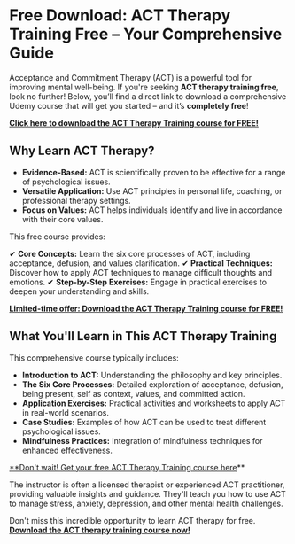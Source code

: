 # Free Download: ACT Therapy Training Free – Your Comprehensive Guide

Acceptance and Commitment Therapy (ACT) is a powerful tool for improving mental well-being. If you're seeking **ACT therapy training free**, look no further! Below, you’ll find a direct link to download a comprehensive Udemy course that will get you started – and it’s **completely free**!

[**Click here to download the ACT Therapy Training course for FREE!**](https://udemywork.com/act-therapy-training-free)

## Why Learn ACT Therapy?

*   **Evidence-Based:** ACT is scientifically proven to be effective for a range of psychological issues.
*   **Versatile Application:** Use ACT principles in personal life, coaching, or professional therapy settings.
*   **Focus on Values:** ACT helps individuals identify and live in accordance with their core values.

This free course provides:

✔  **Core Concepts:** Learn the six core processes of ACT, including acceptance, defusion, and values clarification.
✔  **Practical Techniques:** Discover how to apply ACT techniques to manage difficult thoughts and emotions.
✔  **Step-by-Step Exercises:** Engage in practical exercises to deepen your understanding and skills.

[**Limited-time offer: Download the ACT Therapy Training course for FREE!**](https://udemywork.com/act-therapy-training-free)

## What You'll Learn in This ACT Therapy Training

This comprehensive course typically includes:

*   **Introduction to ACT:** Understanding the philosophy and key principles.
*   **The Six Core Processes:** Detailed exploration of acceptance, defusion, being present, self as context, values, and committed action.
*   **Application Exercises:** Practical activities and worksheets to apply ACT in real-world scenarios.
*   **Case Studies:** Examples of how ACT can be used to treat different psychological issues.
*   **Mindfulness Practices:** Integration of mindfulness techniques for enhanced effectiveness.

[**Don't wait! Get your free ACT Therapy Training course here](https://udemywork.com/act-therapy-training-free)**

The instructor is often a licensed therapist or experienced ACT practitioner, providing valuable insights and guidance. They'll teach you how to use ACT to manage stress, anxiety, depression, and other mental health challenges.

Don't miss this incredible opportunity to learn ACT therapy for free. **[Download the ACT therapy training course now!](https://udemywork.com/act-therapy-training-free)**

